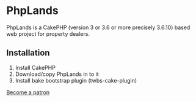 # PhpLands
PhpLands is a CakePHP (version 3 or 3.6 or more precisely 3.6.10) based web project for property dealers.

## Installation
1. Install CakePHP
2. Download/copy PhpLands in to it
3. Install bake bootstrap plugin (twbs-cake-plugin)

[Become a patron](https://patreon.com/asakpke)
